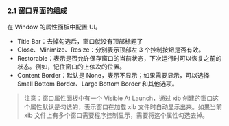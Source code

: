 ### 2.1 窗口界面的组成

在 Window 的属性面板中配置 UI。

+ Title Bar：去掉勾选后，窗口就没有顶部标题了
+ Close、Minimize、Resize：分别表示顶部左 3 个控制按钮是否有效。
+ Restorable：表示是否允许保存窗口的当前状态，下次运行时可以恢复之前的状态。例如，记住窗口的上依次的位置。
+ Content Border：默认是 None，表示不显示；如果需要显示，可以选择 Small Bottom Border、Large Bottom Border 和其他选项。

> 注意：窗口属性面板中有一个 Visible At Launch，通过 xib 创建的窗口这个属性默认是勾选的，表示窗口在加载 xib 文件时自动显示出来。如果当前 xib 文件上有多个窗口需要程序控制显示，需要将这个属性勾选去掉。



